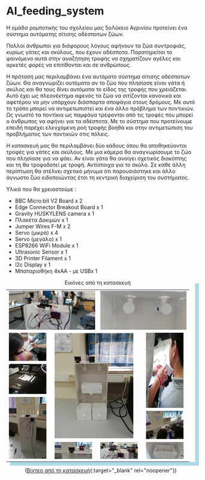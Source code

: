 <h1>AI_feeding_system</h1>
Η ομάδα ρομποτικής του σχολείου μας 5oΛύκειο Αγρινίου προτείνει ένα σύστημα αυτόματης σίτισης αδέσποτων ζώων.

Πολλοί άνθρωποι για διάφορους λόγους αφήνουν τα ζώα συντροφιάς, κυρίως γάτες και σκύλους,  που έχουν αδέσποτα. Παρατηρείται το φαινόμενο αυτά στην αναζήτηση τροφής να σχηματίζουν αγέλες και αρκετές φορές να επιτίθονται και σε ανθρώπους. 

Η πρότασή μας περιλαμβάνει ένα αυτόματο σύστημα σίτισης αδέσποτων ζώων. Θα αναγνωρίζει αυτόματα αν το ζώο που πλησίασε είναι γάτα ή σκύλος και θα τους δίνει αυτόματα το είδος της τροφής που χρειάζεται. Αυτό έχει ως πλεονέκτημα αφενός τα ζώα να σιτίζονται κανονικά και αφετέρου να μην υπάρχουν διάσπαρτα αποφάγια στους δρόμους. Με αυτό το τρόπο μπορεί να αντιμετωπιστεί και ένα άλλο πρόβλημα των ποντικιών. Ως γνωστό τα ποντίκια ως παμφάγα τρέφονται από τις τροφές που μπορεί ο άνθρωπος να αφήνει για τα αδέσποτα. Με το σύστημα που προτείνουμε επειδή παρέχει ελεγχόμενη ροή τροφής βοηθά και στην αντιμετώπιση του προβλήματος των ποντικιών στις πόλεις. 

Η κατασκευή μας θα περιλαμβάνει δύο κάδους όπου θα αποθηκεύονται τροφές για γάτες και σκύλους. Με μια κάμερα θα αναγνωρίσουμε το ζώο που πλησίασε για να φάει. Αν είναι γάτα θα ανοίγει σχετικός διακόπτης και τη θα τροφοδοτεί με τροφή. Αντίστοιχα για το σκύλο. Σε κάθε άλλη περίπτωση θα στέλνει σχετικό μήνυμα ότι παρουσιάστηκε και άλλο άγνωστο ζώο ειδοποιώντας έτσι τη κεντρική διαχείριση του συστήματος. 

Υλικά που θα χρειαστούμε :
<p></p>
<ul>
<li>BBC Micro:bit V2 Board x 2 </li>
<li>Edge Connector Breakout Board x 1 </li>
 <li>Gravity HUSKYLENS camera x 1 </li>
 <li>Πλακέτα Δοκιμών	x 1 </li>
 <li>Jumper Wires F-M x 2 </li>
 <li>Servo (μικρά) x 4 </li>
 <li>Servo (μεγάλο) x 1 </li>
 <li>ESP8266 WiFi Module x 1 </li>
 <li>Ultrasonic Sensor	x 1 </li>
 <li>3D Printer Filament x 1 </li>
 <li>I2c Display x 1 </li>
 <li>Μπαταριοθήκη 4xAΑ - με USBx 1 </li>
</ul>
<p>
<p>

<center>

<table style = " border: 0px solid;; box-shadow: 10px 10px lightblue;">
 <caption style="text-align:center">Εικόνες από τη κατασκευή</caption>
 
<tr style = "padding: 0px" >
	<td rowspan='1' colspan='2' > <img src="https://raw.githubusercontent.com/5lykagrin/AI_feeding_system/main/pic/2.jpg" width=230> </td>
	<td rowspan='1' colspan='2' > <img src="https://raw.githubusercontent.com/5lykagrin/AI_feeding_system/main/pic/3.jpg" width=230> </td>
</tr>
<tr style = "padding: 0px" >
	<td> <img src="https://raw.githubusercontent.com/5lykagrin/AI_feeding_system/main/pic/6.jpg" width=100> </td>
	<td rowspan='4' colspan='2' > <img src="https://raw.githubusercontent.com/5lykagrin/AI_feeding_system/main/pic/1.jpg" width=210> </td>
	<td rowspan='3' colspan='1' > <img src="https://raw.githubusercontent.com/5lykagrin/AI_feeding_system/main/pic/8.jpg" width=100 height=200> </td>
</tr>
<tr style = "padding: 0px" >
	<td> <img src="https://raw.githubusercontent.com/5lykagrin/AI_feeding_system/main/pic/9.jpg" width=100  height=80> </td>
</tr>
<tr style = "padding: 0px" >
	<td rowspan='3' colspan='1' > <img src="https://raw.githubusercontent.com/5lykagrin/AI_feeding_system/main/pic/10.jpg" width=100  height=165> </td>
</tr>
<tr>
	<td> <img src="https://raw.githubusercontent.com/5lykagrin/AI_feeding_system/main/pic/11.jpg" width=100 > </td>
</tr>
<tr style = "padding: 0px" >
	<td> <img src="https://raw.githubusercontent.com/5lykagrin/AI_feeding_system/main/pic/4.jpg" width=100> </td>
	<td> <img src="https://raw.githubusercontent.com/5lykagrin/AI_feeding_system/main/pic/7.jpg" width=100> </td>
	<td> <img src="https://raw.githubusercontent.com/5lykagrin/AI_feeding_system/main/pic/12.jpg" width=100> </td>
</tr>
</table>
<p>
<p>

([Βίντεο από τη κατασκευή](https://youtu.be/bPmm7kJnHxI){:target="_blank" rel="noopener"})


